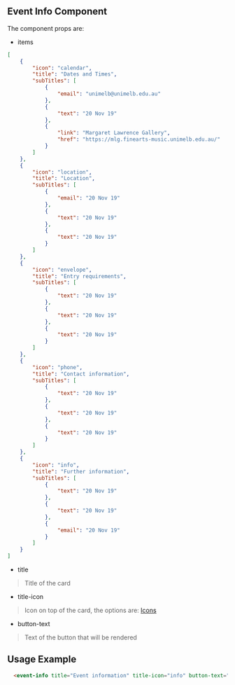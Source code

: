 ## Event Info Component

The component props are:

- items

```json
[
    {
        "icon": "calendar",
        "title": "Dates and Times",
        "subTitles": [
            {
                "email": "unimelb@unimelb.edu.au"
            },
            {
                "text": "20 Nov 19"
            },
            {
                "link": "Margaret Lawrence Gallery",
                "href": "https://mlg.finearts-music.unimelb.edu.au/"
            }
        ]
    },
    {
        "icon": "location",
        "title": "Location",
        "subTitles": [
            {
                "email": "20 Nov 19"
            },
            {
                "text": "20 Nov 19"
            },
            {
                "text": "20 Nov 19"
            }
        ]
    },
    {
        "icon": "envelope",
        "title": "Entry requirements",
        "subTitles": [
            {
                "text": "20 Nov 19"
            },
            {
                "text": "20 Nov 19"
            },
            {
                "text": "20 Nov 19"
            }
        ]
    },
    {
        "icon": "phone",
        "title": "Contact information",
        "subTitles": [
            {
                "text": "20 Nov 19"
            },
            {
                "text": "20 Nov 19"
            },
            {
                "text": "20 Nov 19"
            }
        ]
    },
    {
        "icon": "info",
        "title": "Further information",
        "subTitles": [
            {
                "text": "20 Nov 19"
            },
            {
                "text": "20 Nov 19"
            },
            {
                "email": "20 Nov 19"
            }
        ]
    }
]
```

- title
 > Title of the card

- title-icon
 > Icon on top of the card, the options are: [Icons](https://pattern-lib-unimelb.netlify.com/?selectedKind=Icons&selectedStory=Spritesheet&full=0&addons=1&stories=1&panelRight=0&addonPanel=REACT_STORYBOOK%2Freadme%2Fpanel)
- button-text
 > Text of the button that will be rendered


## Usage Example

```html
  <event-info title="Event information" title-icon="info" button-text="Book tickets" items="[{items object}]"></event-info>
```